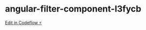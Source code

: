 # angular-filter-component-l3fycb

[Edit in Codeflow ⚡️](https://stackblitz.com/~/github.com/go-go-li/angular-filter-component-l3fycb)